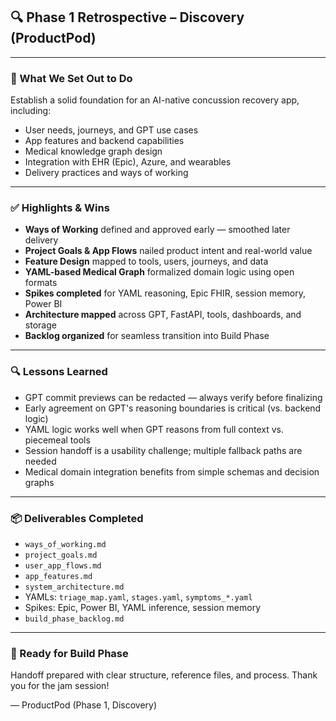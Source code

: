## 🔍 Phase 1 Retrospective – Discovery (ProductPod)

---

### 🎯 What We Set Out to Do
Establish a solid foundation for an AI-native concussion recovery app, including:
- User needs, journeys, and GPT use cases
- App features and backend capabilities
- Medical knowledge graph design
- Integration with EHR (Epic), Azure, and wearables
- Delivery practices and ways of working

---

### ✅ Highlights & Wins
- **Ways of Working** defined and approved early — smoothed later delivery
- **Project Goals & App Flows** nailed product intent and real-world value
- **Feature Design** mapped to tools, users, journeys, and data
- **YAML-based Medical Graph** formalized domain logic using open formats
- **Spikes completed** for YAML reasoning, Epic FHIR, session memory, Power BI
- **Architecture mapped** across GPT, FastAPI, tools, dashboards, and storage
- **Backlog organized** for seamless transition into Build Phase

---

### 🔍 Lessons Learned
- GPT commit previews can be redacted — always verify before finalizing
- Early agreement on GPT's reasoning boundaries is critical (vs. backend logic)
- YAML logic works well when GPT reasons from full context vs. piecemeal tools
- Session handoff is a usability challenge; multiple fallback paths are needed
- Medical domain integration benefits from simple schemas and decision graphs

---

### 📦 Deliverables Completed
- `ways_of_working.md`
- `project_goals.md`
- `user_app_flows.md`
- `app_features.md`
- `system_architecture.md`
- YAMLs: `triage_map.yaml`, `stages.yaml`, `symptoms_*.yaml`
- Spikes: Epic, Power BI, YAML inference, session memory
- `build_phase_backlog.md`

---

### 🚀 Ready for Build Phase
Handoff prepared with clear structure, reference files, and process.
Thank you for the jam session!

— ProductPod (Phase 1, Discovery)